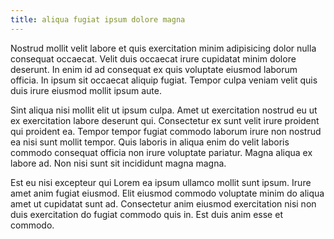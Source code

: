 ```yaml
---
title: aliqua fugiat ipsum dolore magna
---
```


Nostrud mollit velit labore et quis exercitation minim adipisicing dolor nulla consequat occaecat. Velit duis occaecat irure cupidatat minim dolore deserunt. In enim id ad consequat ex quis voluptate eiusmod laborum officia. In ipsum sit occaecat aliquip fugiat. Tempor culpa veniam velit quis duis irure eiusmod mollit ipsum aute.

Sint aliqua nisi mollit elit ut ipsum culpa. Amet ut exercitation nostrud eu ut ex exercitation labore deserunt qui. Consectetur ex sunt velit irure proident qui proident ea. Tempor tempor fugiat commodo laborum irure non nostrud ea nisi sunt mollit tempor. Quis laboris in aliqua enim do velit laboris commodo consequat officia non irure voluptate pariatur. Magna aliqua ex labore ad. Non nisi sunt sit incididunt magna magna.

Est eu nisi excepteur qui Lorem ea ipsum ullamco mollit sunt ipsum. Irure amet anim fugiat eiusmod. Elit eiusmod commodo voluptate minim do aliqua amet ut cupidatat sunt ad. Consectetur anim eiusmod exercitation nisi non duis exercitation do fugiat commodo quis in. Est duis anim esse et commodo.